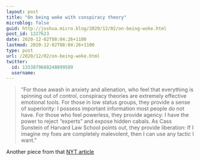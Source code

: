 ```yaml
---
layout: post
title: "On being woke with conspiracy theory"
microblog: false
guid: http://joshua.micro.blog/2020/12/02/on-being-woke.html
post_id: 1227623
date: 2020-12-02T08:04:26+1100
lastmod: 2020-12-02T08:04:26+1100
type: post
url: /2020/12/02/on-being-woke.html
twitter:
  id: 1333879668248899589
  username: 
---
```

> ”For those awash in anxiety and alienation, who feel that everything is spinning out of control, conspiracy theories are extremely effective emotional tools. For those in low status groups, they provide a sense of superiority: I possess important information most people do not have. For those who feel powerless, they provide agency: I have the power to reject “experts” and expose hidden cabals. As Cass Sunstein of Harvard Law School points out, they provide liberation: If I imagine my foes are completely malevolent, then I can use any tactic I want.”

Another piece from that [NYT article](https://joshwithers.blog/2020/12/01/what-to-do.html)

